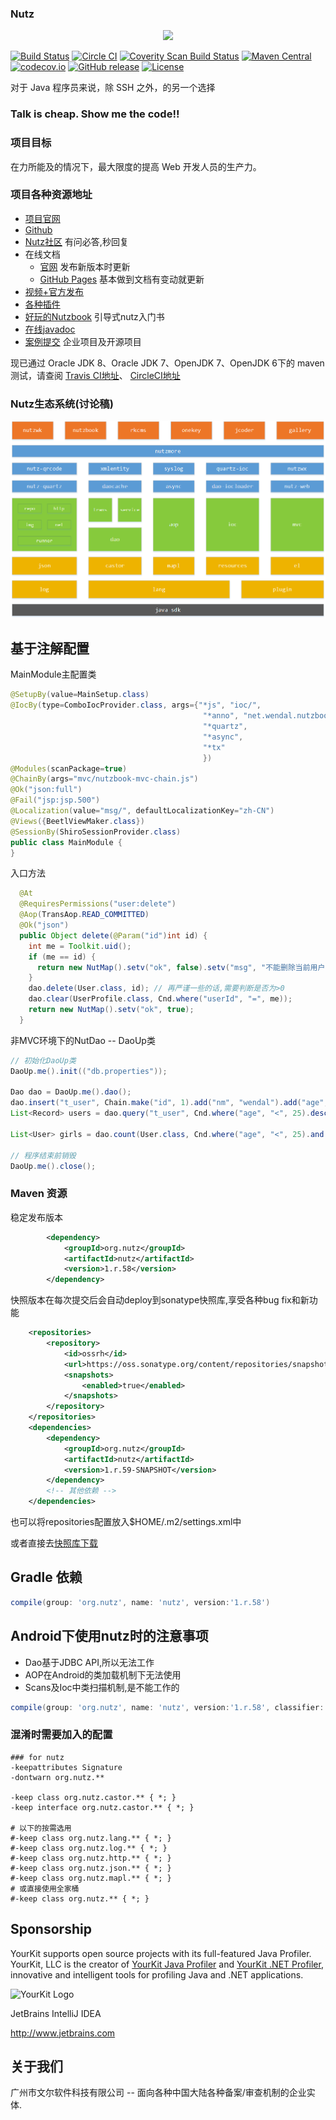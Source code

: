 ### Nutz 

<p align="center"><a href="https://nutz.cn" target="_blank"><img width="100" src="https://github.com/nutzam/nutz/raw/master/doc/ci/logo.png"></a></p>

[![Build Status](https://travis-ci.org/nutzam/nutz.png?branch=master)](https://travis-ci.org/nutzam/nutz)
[![Circle CI](https://circleci.com/gh/nutzam/nutz/tree/master.svg?style=svg)](https://circleci.com/gh/nutzam/nutz/tree/master)
[![Coverity Scan Build Status](https://scan.coverity.com/projects/4917/badge.svg)](https://scan.coverity.com/projects/4917/)
[![Maven Central](https://maven-badges.herokuapp.com/maven-central/org.nutz/nutz/badge.svg)](https://maven-badges.herokuapp.com/maven-central/org.nutz/nutz/)
[![codecov.io](http://codecov.io/github/nutzam/nutz/coverage.svg?branch=master)](http://codecov.io/github/nutzam/nutz?branch=master)
[![GitHub release](https://img.shields.io/github/release/nutzam/nutz.svg)](https://github.com/nutzam/nutz/releases)
[![License](https://img.shields.io/badge/license-Apache%202-4EB1BA.svg)](https://www.apache.org/licenses/LICENSE-2.0.html)


对于 Java 程序员来说，除 SSH 之外，的另一个选择

### Talk is cheap. Show me the code!!

### 项目目标

在力所能及的情况下，最大限度的提高 Web 开发人员的生产力。

### 项目各种资源地址

*   [项目官网](http://nutzam.com)
*   [Github](https://github.com/nutzam/nutz)
*   [Nutz社区](https://nutz.cn/) 有问必答,秒回复
*   在线文档
    *   [官网](http://nutzam.com/core/nutz_preface.html) 发布新版本时更新
    *   [GitHub Pages](http://nutzam.github.io/nutz/) 基本做到文档有变动就更新
*   [视频+官方发布](http://downloads.nutzam.com/)
*   [各种插件](http://github.com/nutzam/nutzmore)
*   [好玩的Nutzbook](http://nutzbook.wendal.net) 引导式nutz入门书
*	[在线javadoc](http://nutzam.com/javadoc/)
*	[案例提交](https://github.com/nutzam/nutz/issues/819) 企业项目及开源项目

现已通过 Oracle JDK 8、Oracle JDK 7、OpenJDK 7、OpenJDK 6下的 maven 测试，请查阅 [Travis CI地址](https://travis-ci.org/nutzam/nutz)、 [CircleCI地址](https://circleci.com/gh/nutzam/nutz)

### Nutz生态系统(讨论稿)

![nutz系统架构](nutz-graph.png)

## 基于注解配置

MainModule主配置类

```java
@SetupBy(value=MainSetup.class)
@IocBy(type=ComboIocProvider.class, args={"*js", "ioc/",
										   "*anno", "net.wendal.nutzbook",
										   "*quartz",
										   "*async",
										   "*tx"
										   })
@Modules(scanPackage=true)
@ChainBy(args="mvc/nutzbook-mvc-chain.js")
@Ok("json:full")
@Fail("jsp:jsp.500")
@Localization(value="msg/", defaultLocalizationKey="zh-CN")
@Views({BeetlViewMaker.class})
@SessionBy(ShiroSessionProvider.class)
public class MainModule {
}
```

入口方法

```java
  @At
  @RequiresPermissions("user:delete")
  @Aop(TransAop.READ_COMMITTED)
  @Ok("json")
  public Object delete(@Param("id")int id) {
    int me = Toolkit.uid();
    if (me == id) {
      return new NutMap().setv("ok", false).setv("msg", "不能删除当前用户!!");
    }
    dao.delete(User.class, id); // 再严谨一些的话,需要判断是否为>0
    dao.clear(UserProfile.class, Cnd.where("userId", "=", me));
    return new NutMap().setv("ok", true);
  }
```

非MVC环境下的NutDao -- DaoUp类

```java
// 初始化DaoUp类
DaoUp.me().init(("db.properties"));

Dao dao = DaoUp.me().dao();
dao.insert("t_user", Chain.make("id", 1).add("nm", "wendal").add("age", 30));
List<Record> users = dao.query("t_user", Cnd.where("age", "<", 25).desc("nm"));

List<User> girls = dao.count(User.class, Cnd.where("age", "<", 25).and("sex", "=", "female"));

// 程序结束前销毁
DaoUp.me().close();
```

### Maven 资源

稳定发布版本

```xml
		<dependency>
			<groupId>org.nutz</groupId>
			<artifactId>nutz</artifactId>
			<version>1.r.58</version>
		</dependency>
```

快照版本在每次提交后会自动deploy到sonatype快照库,享受各种bug fix和新功能

```xml
	<repositories>
		<repository>
			<id>ossrh</id>
			<url>https://oss.sonatype.org/content/repositories/snapshots</url>
			<snapshots>
				<enabled>true</enabled>
			</snapshots>
		</repository>
	</repositories>
	<dependencies>
		<dependency>
			<groupId>org.nutz</groupId>
			<artifactId>nutz</artifactId>
			<version>1.r.59-SNAPSHOT</version>
		</dependency>
		<!-- 其他依赖 -->
	</dependencies>
```

也可以将repositories配置放入$HOME/.m2/settings.xml中

或者直接去[快照库下载](https://oss.sonatype.org/content/repositories/snapshots/org/nutz/nutz/1.r.59-SNAPSHOT/)

## Gradle 依赖

```gradle
compile(group: 'org.nutz', name: 'nutz', version:'1.r.58')
```

## Android下使用nutz时的注意事项

* Dao基于JDBC API,所以无法工作
* AOP在Android的类加载机制下无法使用
* Scans及Ioc中类扫描机制,是不能工作的

```gradle
compile(group: 'org.nutz', name: 'nutz', version:'1.r.58', classifier:'android')
```

### 混淆时需要加入的配置

```
### for nutz
-keepattributes Signature
-dontwarn org.nutz.**

-keep class org.nutz.castor.** { *; }
-keep interface org.nutz.castor.** { *; }

# 以下的按需选用
#-keep class org.nutz.lang.** { *; }
#-keep class org.nutz.log.** { *; }
#-keep class org.nutz.http.** { *; }
#-keep class org.nutz.json.** { *; }
#-keep class org.nutz.mapl.** { *; }
# 或直接使用全家桶
#-keep class org.nutz.** { *; }
```


## Sponsorship

YourKit supports open source projects with its full-featured Java Profiler.
YourKit, LLC is the creator of [YourKit Java Profiler](http://www.yourkit.com/java/profiler/index.jsp) 
and [YourKit .NET Profiler](http://www.yourkit.com/.net/profiler/index.jsp),
innovative and intelligent tools for profiling Java and .NET applications.

![YourKit Logo](https://cloud.githubusercontent.com/assets/1317309/4507430/7119527c-4b0c-11e4-9245-d72e751e26ee.png)

JetBrains IntelliJ IDEA

http://www.jetbrains.com

## 关于我们

广州市文尔软件科技有限公司 -- 面向各种中国大陆各种备案/审查机制的企业实体.
